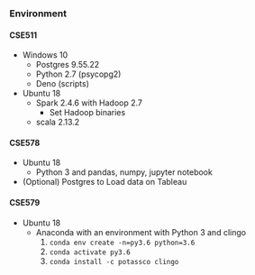 ### Environment

#### CSE511 

  - Windows 10
    - Postgres 9.55.22
    - Python 2.7 (psycopg2)
    - Deno (scripts)
  - Ubuntu 18
    - Spark 2.4.6 with Hadoop 2.7
      - Set Hadoop binaries
    - scala 2.13.2

#### CSE578

  - Ubuntu 18
    - Python 3 and pandas, numpy, jupyter notebook
  - (Optional) Postgres to Load data on Tableau

#### CSE579

  - Ubuntu 18
    - Anaconda with an environment with Python 3 and clingo
      1. `conda env create -n=py3.6 python=3.6`
      2. `conda activate py3.6`
      3. `conda install -c potassco clingo`